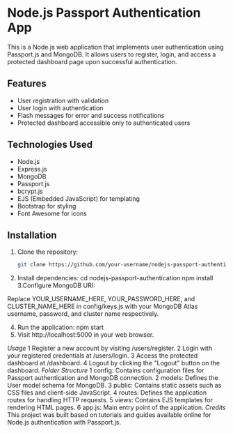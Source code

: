 # Node.js Passport Authentication App

This is a Node.js web application that implements user authentication using Passport.js and MongoDB. It allows users to register, login, and access a protected dashboard page upon successful authentication.

## Features

- User registration with validation
- User login with authentication
- Flash messages for error and success notifications
- Protected dashboard accessible only to authenticated users

## Technologies Used

- Node.js
- Express.js
- MongoDB
- Passport.js
- bcrypt.js
- EJS (Embedded JavaScript) for templating
- Bootstrap for styling
- Font Awesome for icons

## Installation

1. Clone the repository:
   ```bash
   git clone https://github.com/your-username/nodejs-passport-authentication.git
2. Install dependencies:
cd nodejs-passport-authentication
npm install
3.Configure MongoDB URI:

Replace YOUR_USERNAME_HERE, YOUR_PASSWORD_HERE, and CLUSTER_NAME_HERE in config/keys.js with your MongoDB Atlas username, password, and cluster name respectively.

4. Run the application:
npm start
5. Visit http://localhost:5000 in your web browser.

*Usage*
1 Register a new account by visiting /users/register.
2 Login with your registered credentials at /users/login.
3 Access the protected dashboard at /dashboard.
4 Logout by clicking the "Logout" button on the dashboard.
*Folder Structure*
1 config: Contains configuration files for Passport authentication and MongoDB connection.
2 models: Defines the User model schema for MongoDB.
3 public: Contains static assets such as CSS files and client-side JavaScript.
4 routes: Defines the application routes for handling HTTP requests.
5 views: Contains EJS templates for rendering HTML pages.
6 app.js: Main entry point of the application.
*Credits*
This project was built based on tutorials and guides available online for Node.js authentication with Passport.js.
